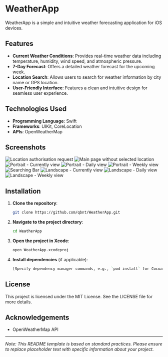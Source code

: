 # WeatherApp

WeatherApp is a simple and intuitive weather forecasting application for iOS devices.

## Features

- **Current Weather Conditions**: Provides real-time weather data including temperature, humidity, wind speed, and atmospheric pressure.
- **7-Day Forecast**: Offers a detailed weather forecast for the upcoming week.
- **Location Search**: Allows users to search for weather information by city name or GPS location.
- **User-Friendly Interface**: Features a clean and intuitive design for seamless user experience.

## Technologies Used

- **Programming Language**: Swift
- **Frameworks**: UIKit, CoreLocation
- **APIs**: OpenWeatherMap

## Screenshots

![Location authorisation request](screenshots/screenshot1.jpeg)
![Main page without selected location](screenshots/screenshot2.jpeg)
![Portrait - Currently view](screenshots/screenshot3.jpeg)
![Portrait - Daily view](screenshots/screenshot4.jpeg)
![Portrait - Weekly view](screenshots/screenshot5.jpeg)
![Searching Bar](screenshots/screenshot6.jpeg)
![Landscape - Currently view](screenshots/screenshot7.jpeg)
![Landscape - Daily view](screenshots/screenshot8.jpeg)
![Landscape - Weekly view](screenshots/screenshot9.jpeg)

## Installation

1. **Clone the repository**:
   ```bash
   git clone https://github.com/qbnt/WeatherApp.git
   ```

2. **Navigate to the project directory**:
   ```bash
   cd WeatherApp
   ```

3. **Open the project in Xcode**:
   ```bash
   open WeatherApp.xcodeproj
   ```

4. **Install dependencies** (if applicable):
   ```bash
   [Specify dependency manager commands, e.g., `pod install` for CocoaPods]
   ```

## License

This project is licensed under the MIT License. See the LICENSE file for more details.

## Acknowledgements

- OpenWeatherMap API

---

*Note: This README template is based on standard practices. Please ensure to replace placeholder text with specific information about your project.*
